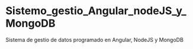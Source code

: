 # Sistemo_gestio_Angular_nodeJS_y_MongoDB
Sistema de gestio de datos programado en Angular, NodeJS y MongoDB
